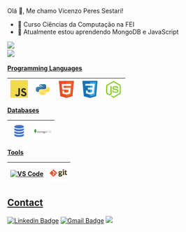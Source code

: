  Olá 👋, Me chamo Vicenzo Peres Sestari!

- 🔭 Curso Ciências da Computação na FEI
- 🌱 Atualmente estou aprendendo MongoDB e JavaScript


<a href="https://github.com/Vicenzops">
<img height="160em" src="https://github-readme-stats.vercel.app/api?username=Vicenzops&show_icons=true&theme=chartreuse-dark&include_all_commits=true&count_private=true"/> <br>
<img height="180em" src="https://github-readme-stats.vercel.app/api/top-langs/?username=Vicenzops&layout=compact&langs_count=7&theme=chartreuse-dark"/>

  
**Programming Languages**

<img alt="Vips-Js" title="JavaScript" width="40px" src="https://raw.githubusercontent.com/github/explore/master/topics/javascript/javascript.png">|<img align="center" alt="Vips-Python" height="30" width="40" src="https://raw.githubusercontent.com/devicons/devicon/master/icons/python/python-original.svg">|<img align="center" alt="Vips-HTML" width="40" src="https://raw.githubusercontent.com/devicons/devicon/master/icons/html5/html5-original.svg">|<img align="center" alt="Vips-CSS" width="40" src="https://raw.githubusercontent.com/devicons/devicon/master/icons/css3/css3-original.svg">|<img align="center" alt="Vips-NodeJs" width="40" src="https://raw.githubusercontent.com/devicons/devicon/master/icons/nodejs/nodejs-original.svg">
|--|--|--|--|--|

<!-- **Libraries and Frameworks**  -->
<!-- **Cloud** -->

**Databases**

| <img title="SQL" alt="SQL" width="40px" src="https://raw.githubusercontent.com/github/explore/master/topics/sql/sql.png"> | <img title="MongoDB" alt="MongoDB" width="40px" src="https://raw.githubusercontent.com/github/explore/master/topics/mongodb/mongodb.png"> | 
|--|--|

**Tools**

| <img title="VS Code" alt="VS Code" width="40px" src="https://img.icons8.com/fluent/48/000000/visual-studio-code-2019.png"> | <img title="git" alt="git" width="40px" src="https://raw.githubusercontent.com/github/explore/master/topics/git/git.png"> |
|--|--|
 
## Contact
[![Linkedin Badge](https://img.shields.io/badge/-LinkedIn-%230077B5?style=for-the-badge&logo=linkedin&logoColor=white)](https://www.linkedin.com/in/vicenzo-peres-sestari/)
[![Gmail Badge](https://img.shields.io/badge/-Gmail-%23333?style=for-the-badge&logo=gmail&logoColor=white)](mailto:vicenzops1@gmail.com)
<a href="https://www.instagram.com/vi_sest/" target="_blank"><img src="https://img.shields.io/badge/-Instagram-%23E4405F?style=for-the-badge&logo=instagram&logoColor=white" target="_blank"></a>

<!--
 Consulta de ideias
 https://github.com/anuraghazra/github-readme-stats
 https://github.com/alexandresanlim/Badges4-README.md-Profile#-contact-
-->

